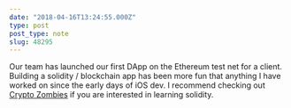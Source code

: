 ```yaml
---
date: "2018-04-16T13:24:55.000Z"
type: post 
post_type: note
slug: 48295
---
```

Our team has launched our first DApp on the Ethereum test net for a client.  Building a solidity / blockchain app has been more fun that anything I have worked on since the early days of iOS dev. I recommend checking out [Crypto Zombies](http://cryptozombies.io) if you are interested in learning solidity.

